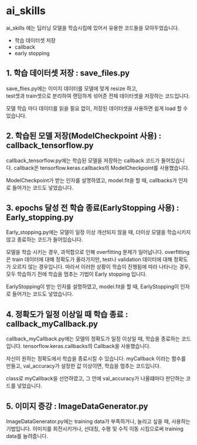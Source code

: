 # ai_skills

ai_skills 에는 딥러닝 모델을 학습시킴에 있어서 유용한 코드들을 모아두었습니다.     
- 학습 데이터셋 저장   
- callback   
- early stopping    



## 1. 학습 데이터셋 저장 : save_files.py
save_flies.py에는 이미지 데이터를 모델에 맞게 resize 하고,   
test셋과 train셋으로 분리하여 랜덤하게 섞어준 전체 데이터셋을 저장하는 코드입니다.   
   
모델 학습 마다 데이터를 읽을 필요 없이, 저장된 데이터셋을 사용하면 쉽게 load 할 수 있습니다.

## 2. 학습된 모델 저장(ModelCheckpoint 사용) : callback_tensorflow.py
callback_tensorflow.py에는 학습된 모델을 저장하는 callback 코드가 들어있습니다.
callback은 tensorflow.keras.callbacks의 ModelCheckpoint를 사용했습니다.

ModelCheckpoint가 받는 인자를 설명하였고,
model.fit을 할 때, callbacks가 인자로 들어가는 코드도 넣었습니다.

## 3. epochs 달성 전 학습 종료(EarlyStopping 사용) : Early_stopping.py
Early_stopping.py에는 모델이 일정 이상 개선되지 않을 때, 더이상 모델을 학습시키지 않고 종료하는 코드가 들어있습니다.

모델을 학습 시키는 경우, 과적합으로 인해 overfitting 문제가 일어납니다.
overfitting은 train 데이터에 대해 정확도가 올라가지만, test나 validation 데이터에 대해 정확도가 오르지 않는 경우입니다.
따라서 이러한 상황이 학습이 진행됨에 따라 나타나는 경우, 모두 학습하기 전에 학습을 멈추는 기법이 Early stopping 입니다.

EarlyStopping이 받는 인자를 설명하였고,
model.fit을 할 때, EarlyStopping이 인자로 들어가는 코드도 넣었습니다.

## 4. 정확도가 일정 이상일 때 학습 종료 : callback_myCallback.py
callback_myCallback.py에는 모델의 정확도가 일정 이상일 때, 학습을 종료하는 코드입니다.
tensorflow.keras.callbacks의 Callback을 사용했습니다.

자신이 원하는 정확도에서 학습을 종료시킬 수 있습니다.
myCallback 이라는 함수를 만들고, val_accuracy가 설정한 값 이상이면, 학습을 멈추는 코드입니다.

class로 myCallback을 선언하였고, 그 안에 val_accuracy가 나올떄마다 판단하는 코드를 넣었습니다.

## 5. 이미지 증강 : ImageDataGenerator.py
ImageDataGenerator.py에는 training data가 부족하거나, 늘리고 싶을 때, 사용하는 기법입니다.
이미지를 회전시키거나, 선대칭, 수평 및 수직 이동 시킴으로써 training data를 늘려줍니다.

